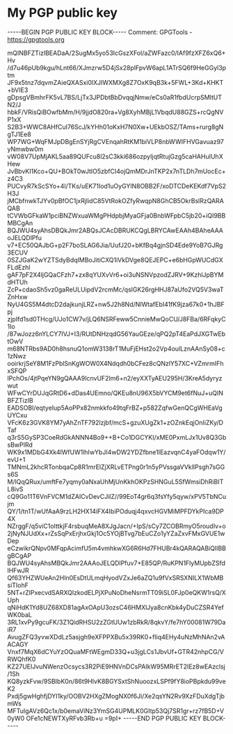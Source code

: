 # My PGP public key

-----BEGIN PGP PUBLIC KEY BLOCK-----
Comment: GPGTools - https://gpgtools.org

mQINBFZTizIBEADaA/2SugMx5yo53IcGszXFol/aZWFazc0/IAf9fzXFZ6xQ6+Hv
/d7u46pUb9kgu/hLnt66/XJmzrw5D4jSx28plFpvW6apL1ATrSQ6f9HeGGyl3ptm
JF9x5tnz7dqvmZAieQXASxi0lXJIWXMXg8Z7OxK9qB3k+5FWL+3Kd+KHKT+bVIE3
gDpsgVBmhrFK5vL7BS/LjTx3JPDbtBbDvqqjNmw/eCs0aR1fbdUcrpSMltUTN2/J
hbkF/VRisQiBOwfbMm/H/9jjdO820ra+Vg8XyhMBjL1VbqdU88GZS+rcQgNVP1xX
S2B3+WWC8AHfCuI76ScJ/kYHh01oKxH7N0Xw+UEkbOSZ/TAms+rurg8gNgTJ1Ee8
WP7WG+WqFMJpDBgEnSYjRgCVEnqahRtKM1biVLP8nbWWIFHVGavuaz97yNmwbw0m
vW08V7UpMjAKL5aa89QUFcu8l2sC3kki686ozpyIjqtRtujGzg5caHAHuIUhXHew
JvBbvKI1Kco+QU+BOkT0wJtIO5zbfCI4ojQmMDrJnTKP2x7nTLDh7mUocEc+z4C3
PUCvyR7kScSYo+4l/TKs/uEK71Iod1uOyGYlN8OBB2F/xoDTCDeKEKdf7VpS2H3J
jMCbfnwkTJYv0pBfOC1jxRjlidC85VtRokOZfyRwqpN8GhCB5OkrBslRzQARAQAB
tCVWbGFkaW1pciBNZWxuaWMgPHdpbjMyaGFja0BnbWFpbC5jb20+iQI9BBMBCgAn
BQJWU4syAhsDBQkJmr2ABQsJCAcDBRUKCQgLBRYCAwEAAh4BAheAAAoJELQDlPfu
v7+EC50QAJbG+p2F7boSLAG6Jia/UufJ20+bKfBq4gjnSD4Ede9YoB7GJRg3ECUV
0SZJGaK2wYZTSdyBdqIMBoJitiCXQ1iVkDVge8QEJEPC+e6bHGpWUCdGXFLdEzhl
gAF7pF2X4ljGQaCFzh7+zx8qYUXvVr6+oi3uNSNVpzodZJRV+9KzhlJpBYMdHTUh
ZcP+cdaoSh5vz0gaReULUipdV2rcmMc/qslGK26rgHHJ87aUfo2VQ5V3waTZnHxw
NyU4GS5M4dtcD2dajkunjLRZ+nw5J2h8Nd/NlWtafEbI41fK9jza67k0+1hJBFpj
zjpIfd1sd0THcg/UJo1CW7v/jLQ6NSRFeww5CnnieMwQoCU/J8FBa/6RFqkyC1Io
/87wJozz6nYLCY7IVJ+I3/RUtDNHzqdG56YauGEze/qPQ2pT4EaPdJXGTwEbtOwV
m68NTRbs9AD0h8hsnuQ1omW3138rT1MuFjEHst2o2Vp4oulLznAAnSy08+c1zNwz
ooirkrjSeY8M1FzPblSnKgWOW0X4Ndqdh0bCFez8cQNzlY57XC+VZmrmIFhxSFQP
lPchOs/4jtPqeYN9gQAAA9IcnvUF2lm6+n2/eyXXTyAEU295H/3KreA5dyryzwut
WFwCYrDUJqGRtD6+dDas4UEmno/QKEu8nU96X5bVYCM9et6fNuJ+uQINBFZTizIB
EADSOBl/eqtyeIup5AoPPx82nmkkfo49tqFrBZ+p582ZqfwGenQCgWHEaVgUYCxu
VFcK6z3GVK8YM7yAhZnTF792lzjbf/mcS+gzuXUgZk1+zOZnkEqjOnIiZKy/DTaf
q3rS5GySP3CoeRdGkANNN4Bo9++B+Co1DGCYKI/xME0PxmLJx1Uv8Q3GbsBwPIRd
WK9x1MDbG4Xk4lWfUW1lhIwYbJI4wDW2YDZfbne1IEazvqnC4yaFOdqw1Y/evU+1
TMNmL2khcRTonbqaCp8R1mrElZjXRLvETPng0r1n5yPVssgaVVklIPsgh7sGGs6S
M/lQqQRux/umftFe7yqmy0aNxaUhMjUnKkhOKPzSHNGuL5SfWmsiDhRiBITL8ivS
cQ9Go11T6VnFVCM1dZAICvDevCJilZ//99EoT4gr6q3fsYfy5qyw/xPV5TbNCujm
QY/1/tn1T/wUfAaA9rzLH2HX14iFX4IbiPOduqj4qxvcHGVMiMPFDYkPIca9DP4X
NZrggF/q5viC1olttkjF4rsbuqMeA8XJgJacn/+IpS/sCy7ZCOBRmyO5roudIv+o
2jNyNJUdXx+rZsSqPxErjhxGkj1Oc5YOjBTvg7bEuCZo1yYZaZxvFMxGVUE1wDep
eCzwikrQNpv0MFqpAcimfU5m4vmhkwXG6R6Hd7FHUBr4kQARAQABiQIlBBgBCgAP
BQJWU4syAhsMBQkJmr2AAAoJELQDlPfuv7+E85QP/RuKPN1FlyMUpbZSfdlHFwJR
Qf63YHZWUeAn2HIn0EsDtULmqHyodVZxJe6aZQ1u9fVxSRSXNILX1WbMBsiTIohF
5NT+rZIPxecvdSARXQIzkodELPjXPuNoDheNsrmTT09iSL0FJp0eQKW1rsQ/XUph
qNiHdK1Yd8UZ68XD81agAxOApU3ozsC46HMXlJya8cnKbk4yDuCZSR4YefWK0baL
3RL1xvPy9gcuFK/3Z1QidRHSU2zZGtUUw1zbRkR/8qkvY/fe7hY00081W79DaiR7
AvugZFQ3yvwXDdLz5asjgh9eXFPPXBu5x39RK0+fIiq4EHy4uNzMhNAn2vAACAGY
Vnxf7MqX6dCYuYzOQuaMFtWEgmD33Q+u3jgLCs1JbvUf+GTR42nhpCG/VRWQhfK0
KZ27UEIJvuNWenzOcsycs3R2PiE9HNVnDCsPAIkW95MRrET2IEz8wEAzclsj/1Sh
KQ8yzkFvw/9SBIbK0n/86t9HIvK8BGYSxtShNuoozxLSPf9fY8ioPBpkdu99veK2
Pxdj5gwHghfjDYI1ky/OOBV2HXgZMogNX0f6Ji/Xe2qsYN2Rv9XzFDuXdgTjbmWs
MFTuIgAVz6Qc1x/b0emaViNz3YmSG4UPMLK0GItp53Qj7SR1gr+rz7fB5D+V0yW0
OFe1cNEWTXyRFvb3Rb+u
=9pI+
-----END PGP PUBLIC KEY BLOCK-----
